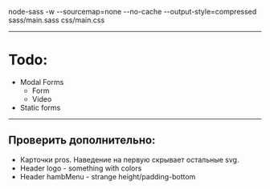 

node-sass -w --sourcemap=none --no-cache --output-style=compressed sass/main.sass css/main.css

---

# Todo:
- Modal Forms
	- Form
	- Video
- Static forms

---

## Проверить дополнительно:
- Карточки pros. Наведение на первую скрывает остальные svg.
- Header logo - something with colors
- Header hambMenu - strange height/padding-bottom